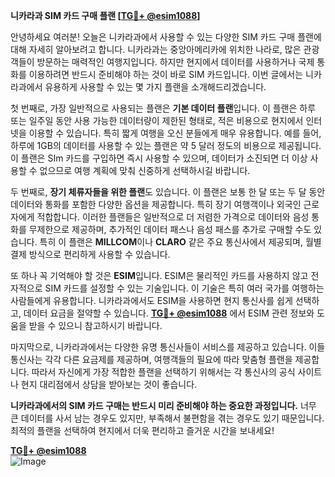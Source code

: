 **니카라과 SIM 카드 구매 플랜 [[TG💪+ @esim1088](https://t.me/s/esim1088)]**

안녕하세요 여러분! 오늘은 니카라과에서 사용할 수 있는 다양한 SIM 카드 구매 플랜에 대해 자세히 알아보려고 합니다. 니카라과는 중앙아메리카에 위치한 나라로, 많은 관광객들이 방문하는 매력적인 여행지입니다. 하지만 현지에서 데이터를 사용하거나 국제 통화를 이용하려면 반드시 준비해야 하는 것이 바로 SIM 카드입니다. 이번 글에서는 니카라과에서 유용하게 사용할 수 있는 몇 가지 플랜을 소개해드리겠습니다.

첫 번째로, 가장 일반적으로 사용되는 플랜은 **기본 데이터 플랜**입니다. 이 플랜은 하루 또는 일주일 동안 사용 가능한 데이터량이 제한된 형태로, 적은 비용으로 현지에서 인터넷을 이용할 수 있습니다. 특히 짧게 여행을 오신 분들에게 매우 유용합니다. 예를 들어, 하루에 1GB의 데이터를 사용할 수 있는 플랜은 약 5 달러 정도의 비용으로 제공됩니다. 이 플랜은 SIm 카드를 구입하면 즉시 사용할 수 있으며, 데이터가 소진되면 더 이상 사용할 수 없으므로 여행 계획에 맞춰 신중하게 선택하시길 바랍니다.

두 번째로, **장기 체류자들을 위한 플랜**도 있습니다. 이 플랜은 보통 한 달 또는 두 달 동안 데이터와 통화를 포함한 다양한 옵션을 제공합니다. 특히 장기 여행객이나 외국인 근로자에게 적합합니다. 이러한 플랜들은 일반적으로 더 저렴한 가격으로 데이터와 음성 통화를 무제한으로 제공하며, 추가적인 데이터 패스나 음성 패스를 추가로 구매할 수도 있습니다. 특히 이 플랜은 **MILLCOM**이나 **CLARO** 같은 주요 통신사에서 제공되며, 월별 결제 방식으로 편리하게 사용할 수 있습니다.

또 하나 꼭 기억해야 할 것은 **ESIM**입니다. ESIM은 물리적인 카드를 사용하지 않고 전자적으로 SIM 카드를 설정할 수 있는 기술입니다. 이 기술은 특히 여러 국가를 여행하는 사람들에게 유용합니다. 니카라과에서도 ESIM을 사용하면 현지 통신사를 쉽게 선택하고, 데이터 요금을 절약할 수 있습니다. **[TG💪+ @esim1088](https://t.me/s/esim1088)** 에서 ESIM 관련 정보와 도움을 받을 수 있으니 참고하시기 바랍니다.

마지막으로, 니카라과에서는 다양한 유명 통신사들이 서비스를 제공하고 있습니다. 이들 통신사는 각각 다른 요금제를 제공하며, 여행객들의 필요에 따라 맞춤형 플랜을 제공합니다. 따라서 자신에게 가장 적합한 플랜을 선택하기 위해서는 각 통신사의 공식 사이트나 현지 대리점에서 상담을 받아보는 것이 좋습니다.

**니카라과에서의 SIM 카드 구매는 반드시 미리 준비해야 하는 중요한 과정입니다.** 너무 큰 데이터를 사서 남는 경우도 있지만, 부족해서 불편함을 겪는 경우도 있기 때문입니다. 최적의 플랜을 선택하여 현지에서 더욱 편리하고 즐거운 시간을 보내세요!

**[TG💪+ @esim1088](https://t.me/s/esim1088)**  
![Image](https://i.postimg.cc/Y0z9fWf4/image.png)